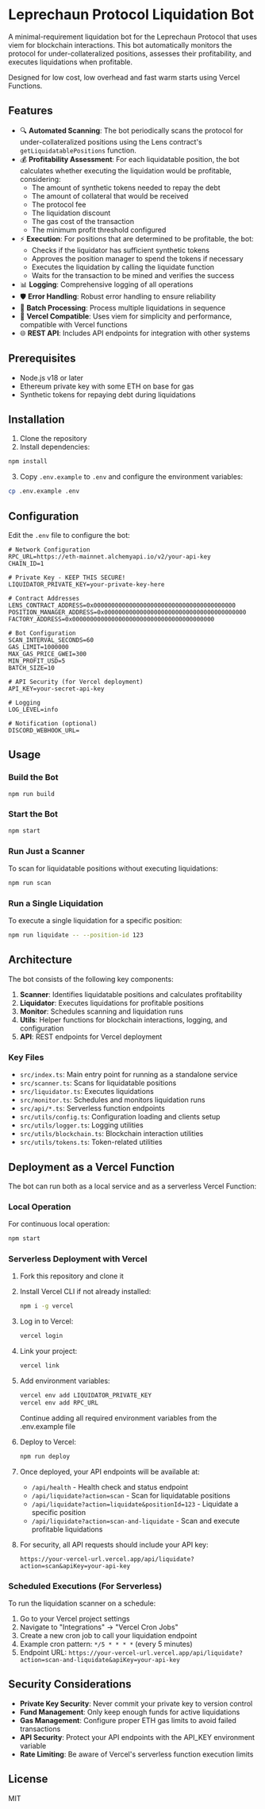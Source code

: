# Leprechaun Protocol Liquidation Bot

A minimal-requirement liquidation bot for the Leprechaun Protocol that uses viem for blockchain interactions. This bot automatically monitors the protocol for under-collateralized positions, assesses their profitability, and executes liquidations when profitable.

Designed for low cost, low overhead and fast warm starts using Vercel Functions.

## Features

- 🔍 **Automated Scanning**: The bot periodically scans the protocol for under-collateralized positions using the Lens contract's `getLiquidatablePositions` function.
- 💰 **Profitability Assessment**: For each liquidatable position, the bot calculates whether executing the liquidation would be profitable, considering:
  - The amount of synthetic tokens needed to repay the debt
  - The amount of collateral that would be received
  - The protocol fee
  - The liquidation discount
  - The gas cost of the transaction
  - The minimum profit threshold configured
- ⚡ **Execution**: For positions that are determined to be profitable, the bot:
  - Checks if the liquidator has sufficient synthetic tokens
  - Approves the position manager to spend the tokens if necessary
  - Executes the liquidation by calling the liquidate function
  - Waits for the transaction to be mined and verifies the success
- 📊 **Logging**: Comprehensive logging of all operations
- 🛡️ **Error Handling**: Robust error handling to ensure reliability
- 🔄 **Batch Processing**: Process multiple liquidations in sequence
- 📱 **Vercel Compatible**: Uses viem for simplicity and performance, compatible with Vercel functions
- 🌐 **REST API**: Includes API endpoints for integration with other systems

## Prerequisites

- Node.js v18 or later
- Ethereum private key with some ETH on base for gas
- Synthetic tokens for repaying debt during liquidations

## Installation

1. Clone the repository
2. Install dependencies:

```bash
npm install
```

3. Copy `.env.example` to `.env` and configure the environment variables:

```bash
cp .env.example .env
```

## Configuration

Edit the `.env` file to configure the bot:

```
# Network Configuration
RPC_URL=https://eth-mainnet.alchemyapi.io/v2/your-api-key
CHAIN_ID=1

# Private Key - KEEP THIS SECURE!
LIQUIDATOR_PRIVATE_KEY=your-private-key-here

# Contract Addresses
LENS_CONTRACT_ADDRESS=0x0000000000000000000000000000000000000000
POSITION_MANAGER_ADDRESS=0x0000000000000000000000000000000000000000
FACTORY_ADDRESS=0x0000000000000000000000000000000000000000

# Bot Configuration
SCAN_INTERVAL_SECONDS=60
GAS_LIMIT=1000000
MAX_GAS_PRICE_GWEI=300
MIN_PROFIT_USD=5
BATCH_SIZE=10

# API Security (for Vercel deployment)
API_KEY=your-secret-api-key

# Logging
LOG_LEVEL=info

# Notification (optional)
DISCORD_WEBHOOK_URL=
```

## Usage

### Build the Bot

```bash
npm run build
```

### Start the Bot

```bash
npm start
```

### Run Just a Scanner

To scan for liquidatable positions without executing liquidations:

```bash
npm run scan
```

### Run a Single Liquidation

To execute a single liquidation for a specific position:

```bash
npm run liquidate -- --position-id 123
```

## Architecture

The bot consists of the following key components:

1. **Scanner**: Identifies liquidatable positions and calculates profitability
2. **Liquidator**: Executes liquidations for profitable positions
3. **Monitor**: Schedules scanning and liquidation runs
4. **Utils**: Helper functions for blockchain interactions, logging, and configuration
5. **API**: REST endpoints for Vercel deployment

### Key Files

- `src/index.ts`: Main entry point for running as a standalone service
- `src/scanner.ts`: Scans for liquidatable positions
- `src/liquidator.ts`: Executes liquidations
- `src/monitor.ts`: Schedules and monitors liquidation runs
- `src/api/*.ts`: Serverless function endpoints
- `src/utils/config.ts`: Configuration loading and clients setup
- `src/utils/logger.ts`: Logging utilities
- `src/utils/blockchain.ts`: Blockchain interaction utilities
- `src/utils/tokens.ts`: Token-related utilities

## Deployment as a Vercel Function

The bot can run both as a local service and as a serverless Vercel Function:

### Local Operation

For continuous local operation:
```bash
npm start
```

### Serverless Deployment with Vercel

1. Fork this repository and clone it
2. Install Vercel CLI if not already installed:
   ```bash
   npm i -g vercel
   ```
3. Log in to Vercel:
   ```bash
   vercel login
   ```
4. Link your project:
   ```bash
   vercel link
   ```
5. Add environment variables:
   ```bash
   vercel env add LIQUIDATOR_PRIVATE_KEY
   vercel env add RPC_URL
   ```
   Continue adding all required environment variables from the .env.example file
   
6. Deploy to Vercel:
   ```bash
   npm run deploy
   ```
   
7. Once deployed, your API endpoints will be available at:
   - `/api/health` - Health check and status endpoint
   - `/api/liquidate?action=scan` - Scan for liquidatable positions
   - `/api/liquidate?action=liquidate&positionId=123` - Liquidate a specific position
   - `/api/liquidate?action=scan-and-liquidate` - Scan and execute profitable liquidations

8. For security, all API requests should include your API key:
   ```
   https://your-vercel-url.vercel.app/api/liquidate?action=scan&apiKey=your-api-key
   ```

### Scheduled Executions (For Serverless)

To run the liquidation scanner on a schedule:

1. Go to your Vercel project settings
2. Navigate to "Integrations" -> "Vercel Cron Jobs"
3. Create a new cron job to call your liquidation endpoint
4. Example cron pattern: `*/5 * * * *` (every 5 minutes)
5. Endpoint URL: `https://your-vercel-url.vercel.app/api/liquidate?action=scan-and-liquidate&apiKey=your-api-key`

## Security Considerations

- **Private Key Security**: Never commit your private key to version control
- **Fund Management**: Only keep enough funds for active liquidations
- **Gas Management**: Configure proper ETH gas limits to avoid failed transactions
- **API Security**: Protect your API endpoints with the API_KEY environment variable
- **Rate Limiting**: Be aware of Vercel's serverless function execution limits

## License

MIT
